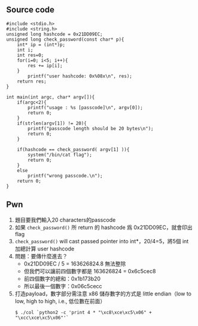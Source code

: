 ## Source code
```
#include <stdio.h>
#include <string.h>
unsigned long hashcode = 0x21DD09EC;
unsigned long check_password(const char* p){
	int* ip = (int*)p;
	int i;
	int res=0;
	for(i=0; i<5; i++){
		res += ip[i];
	}
        printf("user hashcode: 0x%08x\n", res);
	return res;
}

int main(int argc, char* argv[]){
	if(argc<2){
		printf("usage : %s [passcode]\n", argv[0]);
		return 0;
	}
	if(strlen(argv[1]) != 20){
		printf("passcode length should be 20 bytes\n");
		return 0;
	}

	if(hashcode == check_password( argv[1] )){
		system("/bin/cat flag");
		return 0;
	}
	else
		printf("wrong passcode.\n");
	return 0;
}
```

## Pwn
1. 題目要我們輸入20 characters的passcode
2. 如果 `check_password()` 所 return 的 hashcode 爲 0x21DD09EC，就會印出 flag
3. `check_password()` will cast passed pointer into int\*，20/4=5，將5個 int 加總計算 user hashcode
4. 問題：要傳什麼進去？
   * 0x21DD09EC / 5 = 163626824.8 無法整除
   * 但我們可以讓前四個數字都是 163626824 = 0x6c5cec8
   * 前四個數字的總和：0x1b173b20
   * 所以最後一個數字：0x06c5cecc
5. 打造payload，數字部分需注意 x86 儲存數字的方式是 little endian（low to low, high to high, i.e., 低位數在前面）
   ```
   $ ./col `python2 -c 'print 4 * "\xc8\xce\xc5\x06" + "\xcc\xce\xc5\x06"'`
   ```
